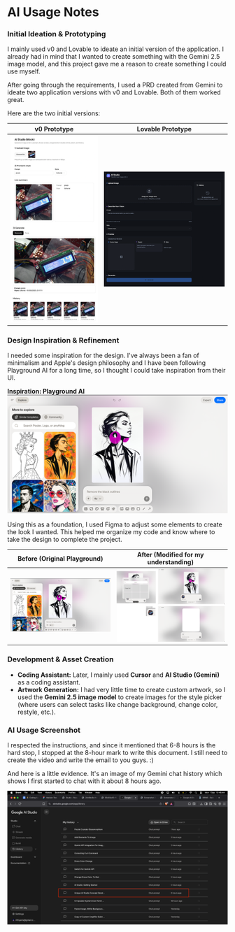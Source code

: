 # AI Usage Notes

### Initial Ideation & Prototyping

I mainly used v0 and Lovable to ideate an initial version of the application. I already had in mind that I wanted to create something with the Gemini 2.5 image model, and this project gave me a reason to create something I could use myself.

After going through the requirements, I used a PRD created from Gemini to ideate two application versions with v0 and Lovable. Both of them worked great.

Here are the two initial versions:

|                        v0 Prototype                        |                          Lovable Prototype                           |
| :--------------------------------------------------------: | :------------------------------------------------------------------: |
| ![v0 Prototype](/public/images/evidence/v0-prototype.webp) | ![Lovable Prototype](/public/images/evidence/lovable-prototype.webp) |

### Design Inspiration & Refinement

I needed some inspiration for the design. I've always been a fan of minimalism and Apple's design philosophy and I have been following Playground AI for a long time, so I thought I could take inspiration from their UI.

**Inspiration: Playground AI**
![Playground AI UI](/public/images/evidence/playground-ai-inspiration.webp)

Using this as a foundation, I used Figma to adjust some elements to create the look I wanted. This helped me organize my code and know where to take the design to complete the project.

|                         Before (Original Playground)                         |           After (Modified for my understanding)           |
| :--------------------------------------------------------------------------: | :-------------------------------------------------------: |
| ![Playground Before](/public/images/evidence/playground-ai-inspiration.webp) | ![Figma After](/public/images/evidence/after-design.webp) |

### Development & Asset Creation

- **Coding Assistant:** Later, I mainly used **Cursor** and **AI Studio (Gemini)** as a coding assistant.
- **Artwork Generation:** I had very little time to create custom artwork, so I used the **Gemini 2.5 image model** to create images for the style picker (where users can select tasks like change background, change color, restyle, etc.).

### AI Usage Screenshot

I respected the instructions, and since it mentioned that 6-8 hours is the hard stop, I stopped at the 8-hour mark to write this document. I still need to create the video and write the email to you guys. :)

And here is a little evidence. It's an image of my Gemini chat history which shows I first started to chat with it about 8 hours ago.

![Gemini Chat History](/public/images/evidence/gemini-history.webp)
